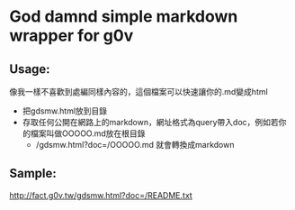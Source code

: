 God damnd simple markdown wrapper for g0v
=========================================

Usage:
------

像我一樣不喜歡到處編同樣內容的，這個檔案可以快速讓你的.md變成html

  - 把gdsmw.html放到目錄
  - 存取任何公開在網路上的markdown，網址格式為query帶入doc，例如若你的檔案叫做OOOOO.md放在根目錄
    - /gdsmw.html?doc=/OOOOO.md 就會轉換成markdown

Sample:
-------
http://fact.g0v.tw/gdsmw.html?doc=/README.txt

